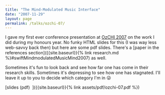 ```yaml
---
title: "The Mind-Modulated Music Interface"
date: "2007-11-29"
layout: page
permalink: /talks/ozchi-07/
---
```


I gave my first ever conference presentation at [OzCHI
2007](http://www.ozchi.org/ozchi2007/) on the work I did during my honours year.
No funky HTML slides for this (I was way less web-savvy back then) but here are
some pdf slides. There's a [paper in the references section]({{site.baseurl}}{%
link research.md %}#swiftMindmodulatedMusicMind2007) as well.

Sometimes it's fun to look back and see how far one has come in their research
skills. Sometimes it's depressing to see how one has stagnated. I'll leave it up
to you to decide which category I'm in 😜

[slides (pdf)&nbsp;&nbsp;<i class="fas fa-chalkboard-teacher fa-2x"></i>]({{site.baseurl}}{% link assets/pdf/ozchi-07.pdf %})
